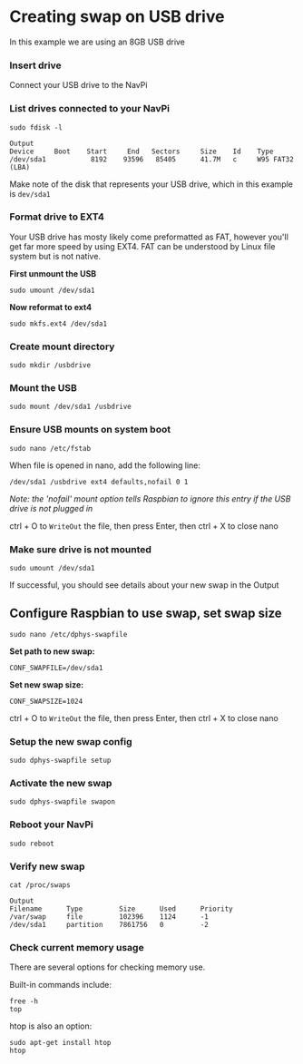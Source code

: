 # Creating swap on USB drive
In this example we are using an 8GB USB drive

### Insert drive
Connect your USB drive to the NavPi

### List drives connected to your NavPi
    sudo fdisk -l

    Output
    Device     Boot    Start     End   Sectors     Size    Id    Type
    /dev/sda1           8192    93596   85405      41.7M   c     W95 FAT32 (LBA)

Make note of the disk that represents your USB drive, which in this example is `dev/sda1`

### Format drive to EXT4
Your USB drive has mosty likely come preformatted as FAT, however you'll get far more speed by using EXT4. FAT can be understood by Linux file system but is not native.

**First unmount the USB**

    sudo umount /dev/sda1

**Now reformat to ext4**

    sudo mkfs.ext4 /dev/sda1

### Create mount directory
    sudo mkdir /usbdrive

### Mount the USB
    sudo mount /dev/sda1 /usbdrive

### Ensure USB mounts on system boot
    sudo nano /etc/fstab

When file is opened in nano, add the following line:

    /dev/sda1 /usbdrive ext4 defaults,nofail 0 1

_Note: the 'nofail' mount option tells Raspbian to ignore this entry if the USB drive is not plugged in_

ctrl + O to `WriteOut` the file, then press Enter, then ctrl + X to close nano

### Make sure drive is not mounted
    sudo umount /dev/sda1

If successful, you should see details about your new swap in the Output

## Configure Raspbian to use swap, set swap size

    sudo nano /etc/dphys-swapfile

**Set path to new swap:**

    CONF_SWAPFILE=/dev/sda1

**Set new swap size:**

    CONF_SWAPSIZE=1024

ctrl + O to `WriteOut` the file, then press Enter, then ctrl + X to close nano

### Setup the new swap config
    sudo dphys-swapfile setup

### Activate the new swap
    sudo dphys-swapfile swapon

### Reboot your NavPi
    sudo reboot

### Verify new swap
    cat /proc/swaps

    Output
    Filename      Type         Size      Used      Priority
    /var/swap     file         102396    1124      -1
    /dev/sda1     partition    7861756   0         -2

### Check current memory usage

There are several options for checking memory use.

Built-in commands include:

    free -h
    top

htop is also an option:

    sudo apt-get install htop
    htop

